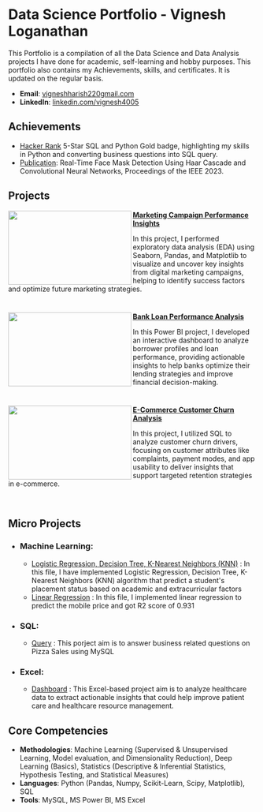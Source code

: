 
# Data Science Portfolio - Vignesh Loganathan
This Portfolio is a compilation of all the Data Science and Data Analysis projects I have done for academic, self-learning and hobby purposes. This portfolio also contains my Achievements, skills, and certificates. It is updated on the regular basis.

- **Email**: [vigneshharish220gmail.com](vigneshharish220@gmail.com)
- **LinkedIn**: [linkedin.com/vignesh4005](https://www.linkedin.com/in/vignesh4005/)

## Achievements
- [Hacker Rank](https://www.hackerrank.com/profile/vignesh4005) 5-Star SQL and Python Gold badge, highlighting my skills in Python and converting business questions into SQL query.
- [Publication](https://ieeexplore.ieee.org/document/10110053): Real-Time Face Mask Detection Using Haar Cascade and Convolutional Neural Networks, Proceedings of the IEEE 2023.

## Projects
<img align="left" width="250" height="150" src="https://github.com/archd3sai/Portfolio/blob/master/Images/telecom.jpg"> **[Marketing Campaign Performance Insights](https://github.com/vignesh4005/Marketing_Campaign_Performance_Insights/blob/main/README.md)**

In this project, I performed exploratory data analysis (EDA) using Seaborn, Pandas, and Matplotlib to visualize and uncover key insights from digital marketing campaigns, helping to identify success factors and optimize future marketing strategies.

#
<img align="left" width="250" height="150" src="https://github.com/archd3sai/Portfolio/blob/master/Images/telecom.jpg"> **[Bank Loan Performance Analysis](https://github.com/vignesh4005/Bank_Loan_Performance_Analysis/blob/main/README.md)**

In this Power BI project, I developed an interactive dashboard to analyze borrower profiles and loan performance, providing actionable insights to help banks optimize their lending strategies and improve financial decision-making.

#

<img align="left" width="250" height="150" src="https://github.com/archd3sai/Portfolio/blob/master/Images/loan.jpg"> **[E-Commerce Customer Churn Analysis](https://github.com/vignesh4005/E-Commerce_Customer_Churn_Analysis/blob/main/README.md)** 

In this project, I utilized SQL to analyze customer churn drivers, focusing on customer attributes like complaints, payment modes, and app usability to deliver insights that support targeted retention strategies in e-commerce.

<br />

## Micro Projects
- ### Machine Learning:
    - [Logistic Regression, Decision Tree, K-Nearest Neighbors (KNN)](https://github.com/vignesh4005/Campus_Placement_Prediction/blob/main/README.md) : In this file, I have implemented Logistic Regression, Decision Tree, K-Nearest Neighbors (KNN) algorithm that predict a student's placement status based on academic and extracurricular factors
    - [Linear Regression](https://github.com/vignesh4005/Mobile_Price_Prediction_using_Linear_Regression/blob/main/README.md) : In this file, I implemented linear regression to predict the mobile price and got R2 score of 0.931

- ### SQL:
    - [Query](https://github.com/vignesh4005/MySQL_Pizza_Sales_Analysis/blob/main/Pizza%20Sales%20Analysis%20Query.sql) : This porject aim is to answer business related questions on Pizza Sales using MySQL

- ### Excel:
    - [Dashboard](https://github.com/vignesh4005/Healthcare_Data_Analysis/blob/main/README.md) : This Excel-based project aim is to analyze healthcare data to extract actionable insights that could help improve patient care and healthcare resource management.

## Core Competencies

- **Methodologies**: Machine Learning (Supervised & Unsupervised Learning, Model evaluation, and Dimensionality Reduction), Deep Learning (Basics), Statistics (Descriptive & Inferential Statistics, Hypothesis Testing, and Statistical Measures)
- **Languages**: Python (Pandas, Numpy, Scikit-Learn, Scipy, Matplotlib), SQL
- **Tools**: MySQL, MS Power BI, MS Excel
